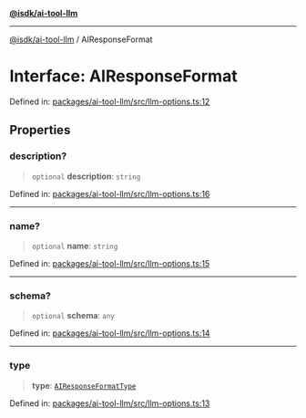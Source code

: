 [**@isdk/ai-tool-llm**](../README.md)

***

[@isdk/ai-tool-llm](../globals.md) / AIResponseFormat

# Interface: AIResponseFormat

Defined in: [packages/ai-tool-llm/src/llm-options.ts:12](https://github.com/isdk/ai-tool-llm.js/blob/f3c3cef59ff3aa0ce6d3161a8d3d8cd72ec50012/src/llm-options.ts#L12)

## Properties

### description?

> `optional` **description**: `string`

Defined in: [packages/ai-tool-llm/src/llm-options.ts:16](https://github.com/isdk/ai-tool-llm.js/blob/f3c3cef59ff3aa0ce6d3161a8d3d8cd72ec50012/src/llm-options.ts#L16)

***

### name?

> `optional` **name**: `string`

Defined in: [packages/ai-tool-llm/src/llm-options.ts:15](https://github.com/isdk/ai-tool-llm.js/blob/f3c3cef59ff3aa0ce6d3161a8d3d8cd72ec50012/src/llm-options.ts#L15)

***

### schema?

> `optional` **schema**: `any`

Defined in: [packages/ai-tool-llm/src/llm-options.ts:14](https://github.com/isdk/ai-tool-llm.js/blob/f3c3cef59ff3aa0ce6d3161a8d3d8cd72ec50012/src/llm-options.ts#L14)

***

### type

> **type**: [`AIResponseFormatType`](../type-aliases/AIResponseFormatType.md)

Defined in: [packages/ai-tool-llm/src/llm-options.ts:13](https://github.com/isdk/ai-tool-llm.js/blob/f3c3cef59ff3aa0ce6d3161a8d3d8cd72ec50012/src/llm-options.ts#L13)
